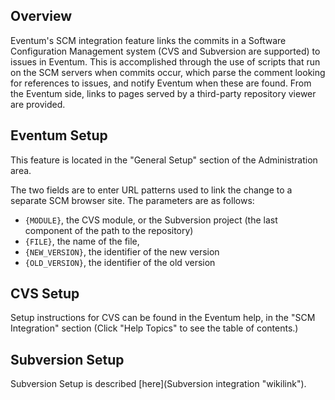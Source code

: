 ## Overview ##

Eventum's SCM integration feature links the commits in a Software Configuration Management system (CVS and Subversion are supported) to issues in Eventum. This is accomplished through the use of scripts that run on the SCM servers when commits occur, which parse the comment looking for references to issues, and notify Eventum when these are found. From the Eventum side, links to pages served by a third-party repository viewer are provided.

Eventum Setup
-------------

This feature is located in the "General Setup" section of the Administration area.

The two fields are to enter URL patterns used to link the change to a separate SCM browser site. The parameters are as follows:

-   `{MODULE}`, the CVS module, or the Subversion project (the last component of the path to the repository)
-   `{FILE}`, the name of the file,
-   `{NEW_VERSION}`, the identifier of the new version
-   `{OLD_VERSION}`, the identifier of the old version

CVS Setup
---------

Setup instructions for CVS can be found in the Eventum help, in the "SCM Integration" section (Click "Help Topics" to see the table of contents.)

Subversion Setup
----------------

Subversion Setup is described [here](Subversion integration "wikilink").